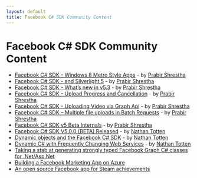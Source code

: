 ```yaml
---
layout: default
title: Facebook C# SDK Community Content
---
```


# Facebook C# SDK Community Content

* [Facebook C# SDK - Windows 8 Metro Style Apps](http://blog.prabir.me/post/Facebook-CSharp-SDK-Windows-8-Metro-Style-Apps.aspx) - by [Prabir Shrestha](https://github.com/prabirshrestha)
* [Facebook C# SDK - and Silverlight 5](http://blog.prabir.me/post/Facebook-CSharp-SDK-and-Silverlight-5.aspx) - by [Prabir Shrestha](https://github.com/prabirshrestha)
* [Facebook C# SDK - What’s new in v5.3](http://blog.prabir.me/post/Facebook-CSharp-SDK-What%E2%80%99s-new-in-v5-3.aspx) - by [Prabir Shrestha](https://github.com/prabirshrestha)
* [Facebook C# SDK - Upload Progress and Cancellation](http://blog.prabir.me/post/Facebook-CSharp-SDK-Upload-Progress.aspx) - by [Prabir Shrestha](https://github.com/prabirshrestha)
* [Facebook C# SDK - Uploading Video via Graph Api](http://blog.prabir.me/post/Facebook-CSharp-SDK-Uploading-Video-via-Graph-Api.aspx) - by [Prabir Shrestha](https://github.com/prabirshrestha)
* [Facebook C# SDK – Multiple file uploads in Batch Requests](http://blog.prabir.me/post/Facebook-CSharp-SDK-Multiple-file-uploads-in-Batch-Requests.aspx) - by [Prabir Shrestha](https://github.com/prabirshrestha)
* [Facebook C# SDK v5 Beta Internals](http://blog.prabir.me/post/Facebook-C-SDK-v5-Beta-Internals.aspx) - by [Prabir Shrestha](https://github.com/prabirshrestha)
* [Facebook C# SDK V5.0.0 (BETA) Released](http://blog.ntotten.com/2011/02/01/facebook-c-sdk-v5-0-0-beta-released/) - by [Nathan Totten](https://github.com/ntotten)
* [Dynamic objects and the Facebook C# SDK](http://blog.ntotten.com/2010/09/07/dynamic-objects-and-the-facebook-c-sdk/) - by [Nathan Totten](https://github.com/ntotten)
* [Dynamic C# with Frequently Changing Web Services](http://blog.ntotten.com/2010/08/28/dynamic-csharp-with-frequently-changing-web-services/) - by [Nathan Totten](https://github.com/ntotten)
* [Taking a stab at generating strongly typed Facebook Graph C# classes for .Net/Asp.Net](http://ondotnet.deap.nu/2011/03/taking-stab-at-generating-strongly.html)
* [Building a Facebook Marketing App on Azure](http://www.internet.com/MS/Developer-Cloud/Article/42868)
* [An open source Facebook app for Steam achievements](http://code.google.com/p/facebooksteamachievements/)